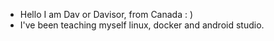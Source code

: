 - Hello I am Dav or Davisor, from Canada : )
- I've been teaching myself linux, docker and android studio.

 


<!---
davisor/davisor is a ✨ special ✨ repository because its `README.md` (this file) appears on your GitHub profile.
You can click the Preview link to take a look at your changes.
--->
